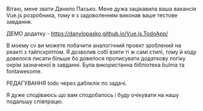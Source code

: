 Вітаю, мене звати Данило Пасько. Мене дужа зацікавила ваша вакансія
Vue.js розробника, тому я з задоволенням виконав ваше тестове завдання.

ДЕМО додатку - https://danylopasko.github.io/Vue.js.TodoApp/

В моему cv ви можете побачити аналогічний проект зроблений на реакті з
тайпскріптом. Я дозволив собі взяти ті ж самі стилі, тому й коду 
довелося писати більше бо довелося прописувати додаткову логіку окрім зазначеної в завданні. Була 
використанна бібліотека bulma та fontawesome.

РЕДАГУВАННЯ todo через даблклік по задачі.

Я дуже сподіваюсь що вам сподобалось і буду очікувати на нашу подальшу 
співпрацю.
